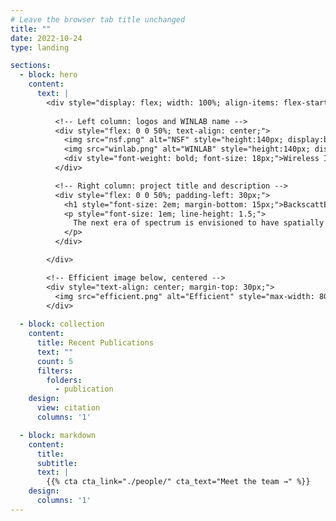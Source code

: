 ```yaml
---
# Leave the browser tab title unchanged
title: ""  
date: 2022-10-24
type: landing

sections:
  - block: hero
    content:
      text: |
        <div style="display: flex; width: 100%; align-items: flex-start; justify-content: space-between;">
          
          <!-- Left column: logos and WINLAB name -->
          <div style="flex: 0 0 50%; text-align: center;">
            <img src="nsf.png" alt="NSF" style="height:140px; display:block; margin: 0 auto 20px auto;">
            <img src="winlab.png" alt="WINLAB" style="height:140px; display:block; margin: 0 auto 20px auto;">
            <div style="font-weight: bold; font-size: 18px;">Wireless Information Network Laboratory (WINLAB)</div>
          </div>

          <!-- Right column: project title and description -->
          <div style="flex: 0 0 50%; padding-left: 30px;">
            <h1 style="font-size: 2em; margin-bottom: 15px;">BackscattEr FabrIC For MultidImensional Spectrum Situational Awareness and Protection</h1>
            <p style="font-size: 1em; line-height: 1.5;">
              The next era of spectrum is envisioned to have spatially and spectrally adjacent systems that are dynamic, resulting in frequent cross-system interference. This project enables affordable, accurate, near-real-time spectrum situational awareness, including simple spectrum sensing algorithms, distributed mechanisms, and relevant spectrum sensing hardware. In addition, it targets mechanisms at the physical layer that provide radio waveform protection against unwanted interference without modifying existing infrastructure. Techniques include model-based and machine learning approaches, focusing on multidimensional awareness and interference protection. The work aims to demonstrate these principles in the FR3 band using the COSMOS Testbed for next-generation wireless coexistence scenarios.
            </p>
          </div>

        </div>

        <!-- Efficient image below, centered -->
        <div style="text-align: center; margin-top: 30px;">
          <img src="efficient.png" alt="Efficient" style="max-width: 80%; height: auto; border-radius: 8px;">
        </div>
  
  - block: collection
    content:
      title: Recent Publications
      text: ""
      count: 5
      filters:
        folders:
          - publication
    design:
      view: citation
      columns: '1'

  - block: markdown
    content:
      title:
      subtitle:
      text: |
        {{% cta cta_link="./people/" cta_text="Meet the team →" %}}
    design:
      columns: '1'
---
```

